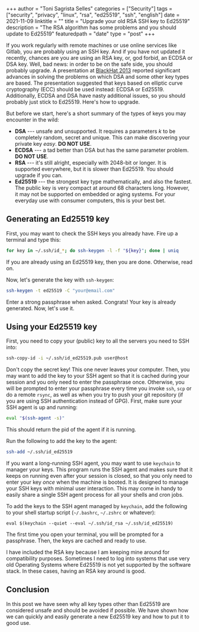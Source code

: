 +++
author = "Toni Sagrista Selles"
categories = ["Security"]
tags = ["security", "privacy", "linux", "rsa", "ed25519", "ssh", "english"]
date = 2021-11-09
linktitle = ""
title = "Upgrade your old RSA SSH key to Ed25519"
description = "The RSA algorithm has some problems and you should update to Ed25519"
featuredpath = "date"
type = "post"
+++

If you work regularly with remote machines or use online services like Gitlab, you are probably using an SSH key. And if you have not updated it recently, chances are you are using an RSA key, or, god forbid, an ECDSA or DSA key. Well, bad news: in order to be on the safe side, you should probably upgrade. A presentation at [BlackHat 2013](https://isecpartners.com/media/105564/ritter_samuel_stamos_bh_2013_cryptopocalypse.pdf) reported significant advances in solving the problems on which DSA and some other key types are based. The presentation suggested that keys based on elliptic curve cryptography (ECC) should be used instead: ECDSA or Ed25519. Additionally, ECDSA and DSA have nasty additional issues, so you should probably just stick to Ed25519. Here's how to upgrade.

<!--more-->

But before we start, here's a short summary of the types of keys you may encounter in the wild:
-  **DSA** --- unsafe and unsupported. It requires a parameters *k* to be completely random, secret and unique. This can make discovering your private key *easy*. **DO NOT USE**.
-  **ECDSA** --- a tad better than DSA but has the same parameter problem. **DO NOT USE**.
-  **RSA** --- it's still alright, especially with 2048-bit or longer. It is supported everywhere, but it is slower than Ed25519. You should upgrade if you can.
-  **Ed25519** --- the strongest key type mathematically, and also the fastest. The public key is very compact at around 68 characters long. However, it may not be supported on embedded or aging systems. For your everyday use with consumer computers, this is your best bet.

## Generating an Ed25519 key

First, you may want to check the SSH keys you already have. Fire up a terminal and type this:

```bash
for key in ~/.ssh/id_*; do ssh-keygen -l -f "${key}"; done | uniq
```

If you are already using an Ed25519 key, then you are done. Otherwise, read on.

Now, let's generate the key with `ssh-keygen`:

```bash
ssh-keygen -t ed25519 -C "your@email.com"
```

Enter a strong passphrase when asked. Congrats! Your key is already generated. Now, let's use it.

## Using your Ed25519 key

First, you need to copy your (public) key to all the servers you need to SSH into:

```bash
ssh-copy-id -i ~/.ssh/id_ed25519.pub user@host
```

Don't copy the secret key! This one never leaves your computer. Then, you may want to add the key to your SSH agent so that it is cached during your session and you only need to enter the passphrase once. Otherwise, you will be prompted to enter your passphrase every time you invoke `ssh`, `scp` or do a remote `rsync`, as well as when you try to push your git repository (if you are using SSH authentication instead of GPG). First, make sure your SSH agent is up and running:

```bash
eval "$(ssh-agent -s)"
```

This should return the pid of the agent if it is running.

Run the following to add the key to the agent:

```bash
ssh-add ~/.ssh/id_ed25519
```

If you want a long-running SSH agent, you may want to use `keychain` to manager your keys. This program runs the SSH agent and makes sure that it keeps on running even after your session is closed, so that you only need to enter your key *once* when the machine is booted. It is designed to manage your SSH keys with minimal user interaction. This may come in handy to easily share a single SSH agent process for all your shells and cron jobs.

To add the keys to the SSH agent managed by `keychain`, add the following to your shell startup script (`~/.bashrc`, `~/.zshrc` or whatever):

```zshrc
eval $(keychain --quiet --eval ~/.ssh/id_rsa ~/.ssh/id_ed25519)
```

The first time you open your terminal, you will be prompted for a passphrase. Then, the keys are cached and ready to use.

I have included the RSA key because I am keeping mine around for compatibility purposes. Sometimes I need to log into systems that use very old Operating Systems where Ed25519 is not yet supported by the software stack. In these cases, having an RSA key around is good.

## Conclusion

In this post we have seen why all key types other than Ed25519 are considered unsafe and should be avoided if possible. We have shown how we can quickly and easily generate a new Ed25519 key and how to put it to good use.
